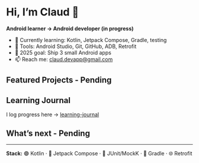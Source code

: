 # Hi, I’m Claud 👋


**Android learner → Android developer (in progress)**


- 🌱 Currently learning: Kotlin, Jetpack Compose, Gradle, testing
- 🧰 Tools: Android Studio, Git, GitHub, ADB, Retrofit
- 🎯 2025 goal: Ship 3 small Android apps
- 📫 Reach me: claud.devapp@gmail.com


## Featured Projects - Pending

## Learning Journal
I log progress here → [learning-journal](https://github.com/clauddevio/learning-journal)


## What’s next - Pending


---
**Stack:** 🟣 Kotlin · 🧩 Jetpack Compose · 🧪 JUnit/MockK · 🧰 Gradle · 🌐 Retrofit
